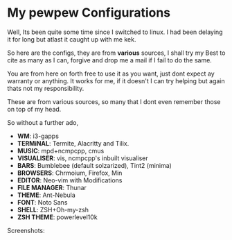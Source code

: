 # My pewpew Configurations

Well, Its been quite some time  since I switched to linux. I had been delaying it for long but atlast it caught up with me kek. 

So here are the configs, they are from **various** sources, I shall try my Best to cite as many as I can, forgive and drop me a mail if I fail to do the same. 

You are from here on forth free to use it as you want, just dont expect ay warranty or anything. It works for me, if it doesn't I can try helping but again thats not my responsibility. 

These are from various sources, so many that I dont even remember those on top of my head. 

So without a further ado,

* **WM**: i3-gapps
* **TERMiNAL**: Termite, Alacritty and Tilix.
* **MUSIC**: mpd+ncmpcpp, cmus
* **VISUALISER**: vis, ncmpcpp's inbuilt visualiser
* **BARS**: Bumblebee (default solzarized), Tint2 (minima)
* **BROWSERS**: Chrmoium, Firefox, Min
* **EDITOR**: Neo-vim with Modifications 
* **FILE MANAGER**: Thunar
* **THEME**: Ant-Nebula
* **FONT**: Noto Sans
* **SHELL**: ZSH+Oh-my-zsh
* **ZSH THEME**: powerlevel10k

Screenshots: 
